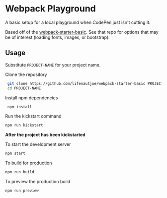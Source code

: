 # Webpack Playground

A basic setup for a local playground when CodePen just isn't cutting it.

Based off of the [webpack-starter-basic](https://github.com/lifenautjoe/webpack-starter-basic). See that repo for options that may be of interest (loading fonts, images, or bootstrap).

## Usage

Substitute `PROJECT-NAME` for your project name.

Clone the repository

```sh
 git clone https://github.com/lifenautjoe/webpack-starter-basic PROJECT-NAME
 cd PROJECT-NAME
```

Install npm dependencies

```sh
 npm install 
```

Run the kickstart command
```sh
npm run kickstart
```

**After the project has been kickstarted**

To start the development server

```sh
npm start
```

To build for production

```sh
npm run build
```

To preview the production build
```sh
npm run preview
```
